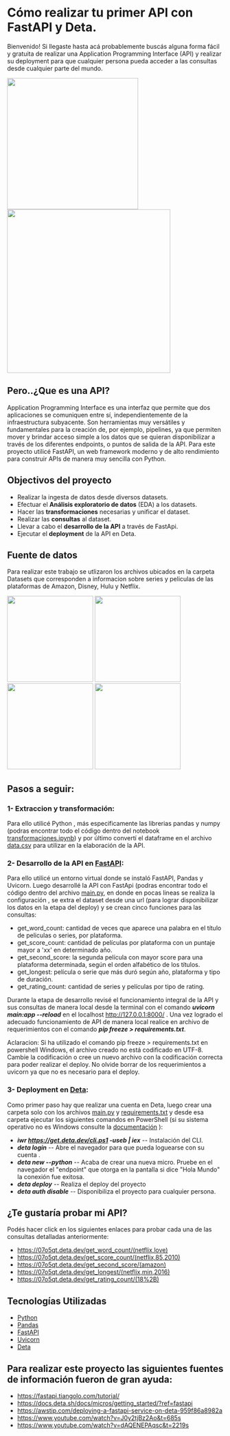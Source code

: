 # Cómo realizar tu primer API con FastAPI y Deta. 

Bienvenido! Si llegaste hasta acá probablemente buscás alguna forma fácil y gratuita de realizar una Application Programming Interface (API) y realizar su deployment para que cualquier persona pueda acceder a las consultas desde cualquier parte del mundo. 
<div>
<img src="https://amalgjose.files.wordpress.com/2021/02/fast_api_ppt.png?w=816&h=9999?resize=1500%2C720&quality=80&ssl=1" width="305px">
<img src="https://res.cloudinary.com/practicaldev/image/fetch/s--HhcPKSOJ--/c_imagga_scale,f_auto,fl_progressive,h_420,q_auto,w_1000/https://dev-to-uploads.s3.amazonaws.com/uploads/articles/zkp5uldyd7wo1k7w8f3r.png?resize=1500%2C720&quality=80&ssl=1" width="380px">


</div>

## Pero..¿Que es una API?

Application Programming Interface es una interfaz que permite que dos aplicaciones se comuniquen entre sí, independientemente de la infraestructura subyacente. Son herramientas muy versátiles y fundamentales para la creación de, por ejemplo, pipelines, ya que permiten mover y brindar acceso simple a los datos que se quieran disponibilizar a través de los diferentes endpoints, o puntos de salida de la API.
Para este proyecto utilicé FastAPI, un web framework moderno y de alto rendimiento para construir APIs de manera muy sencilla con Python.

</div>

## Objectivos del proyecto

+ Realizar la ingesta de datos desde diversos datasets.
+ Efectuar el  **Análisis exploratorio de datos** (EDA) a los datasets.
+ Hacer  las **transformaciones** necesarias y unificar el dataset.
+ Realizar  las **consultas** al dataset.
+ Llevar a cabo el **desarrollo de la API** a través de FastApi.
+ Ejecutar el **deployment** de la API en Deta.

</div>

## Fuente de datos

Para realizar este trabajo se utlizaron los archivos ubicados en la carpeta Datasets que corresponden a informacion sobre series y peliculas de las plataformas de Amazon, Disney, Hulu y Netflix.
<div>
<img src="https://i0.wp.com/codigoespagueti.com/wp-content/uploads/2020/07/Amazon-Prime-Video-Perfiles-Netflix-1.jpg?resize=1200%2C720&quality=80&ssl=1" width="200px">
<img src="https://tec.com.pe/wp-content/uploads/2021/11/logo-de-disney-plus-scaled-1.jpeg" width="200px">
<img src="https://www.streamingdigitally.com/wp-content/uploads/2022/12/hulu-featured-1-jpg-1200x720.webp" width="200px">
<img src="https://i0.wp.com/frikispan.com/wp-content/uploads/2014/12/netflix-logo.png?resize=1200%2C720" width="200px">

</div>

## Pasos a seguir:

### 1- Extraccion y transformación:

Para ello utilicé Python , más especificamente las librerias pandas y numpy (podras encontrar todo el código dentro del notebook [transformaciones.ipynb](/transformaciones.ipynb)) y por último convertí el dataframe en el archivo [data.csv](/Datasets/data.csv) para utilizar en la elaboración de la API.

### 2- Desarrollo de la API en [FastAPI](https://fastapi.tiangolo.com/):

Para ello utilicé un entorno virtual donde se instaló FastAPI, Pandas y Uvicorn. Luego desarrollé la API con FastApi (podras encontrar todo el código dentro del archivo [main.py](/main.py), en donde en pocas lineas se realiza la configuración , se extra el dataset desde una url (para lograr disponibilizar los datos en la etapa del deploy) y se crean cinco funciones para las consultas: 

+ get_word_count: cantidad de veces que aparece una palabra en el título de peliculas o series, por plataforma.
+ get_score_count: cantidad de películas por plataforma con un puntaje mayor a 'xx' en determinado año.
+ get_second_score: la segunda película con mayor score para una plataforma determinada, según el orden alfabético de los títulos.
+ get_longest: película o serie que más duró según año, plataforma y tipo de duración.
+ get_rating_count: cantidad de series y películas por tipo de rating.

Durante la etapa de desarrollo revisé el funcionamiento integral de la API y sus consultas de manera local desde la terminal con el comando ***uvicorn main:app --reload***  en el localhost http://127.0.0.1:8000/ . Una vez logrado el adecuado funcionamiento de API de manera local realice en archivo de requerimientos con el comando  ***pip freeze > requirements.txt***. 

Aclaracion: Si ha utilizado el comando pip freeze > requirements.txt en powershell Windows, el archivo creado no está codificado en UTF-8. Cambie la codificación o cree un nuevo archivo con la codificación correcta para poder realizar el deploy. No olvide borrar de los requerimientos a uvicorn ya que no es necesario para el deploy.

### 3- Deployment en [Deta](https://www.deta.sh/?ref=fastapi):

Como primer paso hay que realizar una cuenta en Deta, luego crear una carpeta solo con los archivos [main.py](/main.py) y [requirements.txt](/requirements.txt) y desde esa carpeta ejecutar los siguientes comandos en PowerShell (si su sistema operativo no es Windows consulte la [documentación](https://docs.deta.sh/docs/micros/getting_started/?ref=fastapi) ):

+ ***iwr https://get.deta.dev/cli.ps1 -useb | iex*** -- Instalación del CLI.
+ ***deta login*** -- Abre el navegador para que pueda loguearse con su cuenta .
+ ***deta new --python*** -- Acaba de crear una nueva micro. Pruebe en el navegador el "endpoint" que otorga en la pantalla si dice "Hola Mundo" la conexión fue exitosa.
+ ***deta deploy*** -- Realiza el deploy del proyecto
+ ***deta auth disable*** -- Disponibiliza el proyecto para cualquier persona.

</div>

## ¿Te gustaría probar mi API? 

Podés hacer click en los siguientes enlaces para probar cada una de las consultas detalladas anteriormente: 

+ https://07o5qt.deta.dev/get_word_count/(netflix,love)
+ https://07o5qt.deta.dev/get_score_count/(netflix,85,2010)
+ https://07o5qt.deta.dev/get_second_score/(amazon)
+ https://07o5qt.deta.dev/get_longest/(netflix,min,2016)
+ https://07o5qt.deta.dev/get_rating_count/(18%2B)

</div>

## Tecnologías Utilizadas

* [Python](https://www.python.org/)
* [Pandas](https://pandas.pydata.org/)
* [FastAPI](https://fastapi.tiangolo.com/)
* [Uvicorn](https://www.uvicorn.org/)
* [Deta](https://www.deta.sh/)

</div>

## Para realizar este proyecto las siguientes fuentes de información fueron de gran ayuda: 

+ https://fastapi.tiangolo.com/tutorial/
+ https://docs.deta.sh/docs/micros/getting_started/?ref=fastapi
+ https://awstip.com/deploying-a-fastapi-service-on-deta-959f86a8982a
+ https://www.youtube.com/watch?v=J0y2tjBz2Ao&t=685s
+ https://www.youtube.com/watch?v=dAQENEPAqsc&t=2219s
